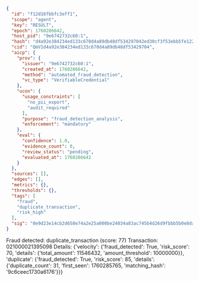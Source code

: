 ```json
{
  "id": "f12d16fbbfc3eff1",
  "scope": "agent",
  "key": "RESULT",
  "epoch": 1760286642,
  "host_pid": "9e6742732c60:1",
  "hash": "d4a92e384234ed133c670d4a89db48df534297042ed30cf3f53ebb5fe122076e",
  "cid": "QmV1d4a92e384234ed133c670d4a89db48df53429704",
  "aicp": {
    "prov": {
      "issuer": "9e6742732c60:1",
      "created_at": 1760286642,
      "method": "automated_fraud_detection",
      "vc_type": "VerifiableCredential"
    },
    "ucon": {
      "usage_constraints": [
        "no_pii_export",
        "audit_required"
      ],
      "purpose": "fraud_detection_analysis",
      "enforcement": "mandatory"
    },
    "eval": {
      "confidence": 1.0,
      "evidence_count": 0,
      "review_status": "pending",
      "evaluated_at": 1760286642
    }
  },
  "sources": [],
  "edges": [],
  "metrics": {},
  "thresholds": {},
  "tags": [
    "fraud",
    "duplicate_transaction",
    "risk_high"
  ],
  "sig": "0e9d23e14cb2d658e74a2e25a000be24034a83ac745b4d26d9fbbb5b0e8da722"
}
```

Fraud detected: duplicate_transaction (score: 77)
Transaction: 021000021395098
Details: {'velocity': {'fraud_detected': True, 'risk_score': 70, 'details': {'total_amount': 11546432, 'amount_threshold': 10000000}}, 'duplicate': {'fraud_detected': True, 'risk_score': 85, 'details': {'duplicate_count': 31, 'first_seen': 1760285765, 'matching_hash': '9c6ceec1730a6176'}}}